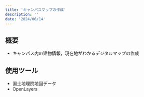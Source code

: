 ```yaml
---
title: 'キャンパスマップの作成'
description: ''
date: '2024/06/14'
---
```


## 概要

- キャンパス内の建物情報，現在地がわかるデジタルマップの作成

## 使用ツール

- 国土地理院地図データ
- OpenLayers

